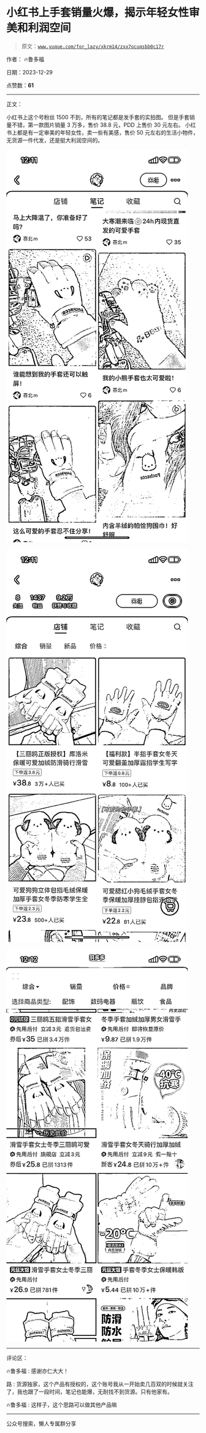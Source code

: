 # 小红书上手套销量火爆，揭示年轻女性审美和利润空间

> 原文：[`www.yuque.com/for_lazy/xkrm14/zxx7ocuqsbb0c17r`](https://www.yuque.com/for_lazy/xkrm14/zxx7ocuqsbb0c17r)

作者： 🔥鲁多福

日期：2023-12-29

点赞数：**61**

* * *

正文：

小红书上这个号粉丝 1500 不到，所有的笔记都是发手套的实拍图。 但是手套销量不错，第一款图片销量 3 万多，售价 38.8 元，PDD 上售价 30 元左右。
小红书上都是有一定审美的年轻女性，卖一些有美感，售价 50 元左右的生活小物件，无货源一件代发，还是挺大利润空间的。

![](img/0d9dbda5a2d16de2bdfe883fce880c2a.png)

![](img/132fb2512f503ecfa1c5e7d808957aa7.png)

![](img/19cff46e7312c48f3b5bdd88b418ee4b.png)

* * *

评论区：

🔥鲁多福 : 感谢亦仁大大！

路 : 货源独家，这个产品有授权的，这个账号我从一开始卖几百双的时候就关注了，我也跟了一段时间，笔记也能爆，无耐找不到货源。只有他家有。

🔥鲁多福 : 这样子，这个思路可以做其他产品嘛

* * *

公众号搜索，懒人专属群分享